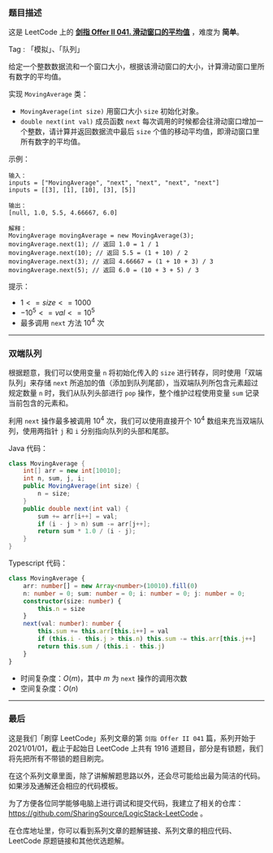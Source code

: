 ### 题目描述

这是 LeetCode 上的 **[剑指 Offer II 041. 滑动窗口的平均值](https://leetcode.cn/problems/qIsx9U/solution/by-ac_oier-g5ha/)** ，难度为 **简单**。

Tag : 「模拟」、「队列」



给定一个整数数据流和一个窗口大小，根据该滑动窗口的大小，计算滑动窗口里所有数字的平均值。

实现 `MovingAverage` 类：

* `MovingAverage(int size)` 用窗口大小 `size` 初始化对象。
* `double next(int val)` 成员函数 `next` 每次调用的时候都会往滑动窗口增加一个整数，请计算并返回数据流中最后 `size` 个值的移动平均值，即滑动窗口里所有数字的平均值。

示例：
```
输入：
inputs = ["MovingAverage", "next", "next", "next", "next"]
inputs = [[3], [1], [10], [3], [5]]

输出：
[null, 1.0, 5.5, 4.66667, 6.0]

解释：
MovingAverage movingAverage = new MovingAverage(3);
movingAverage.next(1); // 返回 1.0 = 1 / 1
movingAverage.next(10); // 返回 5.5 = (1 + 10) / 2
movingAverage.next(3); // 返回 4.66667 = (1 + 10 + 3) / 3
movingAverage.next(5); // 返回 6.0 = (10 + 3 + 5) / 3
```

提示：
* $1 <= size <= 1000$
* $-10^5 <= val <= 10^5$
* 最多调用 `next` 方法 $10^4$ 次

---

### 双端队列

根据题意，我们可以使用变量 `n` 将初始化传入的 `size` 进行转存，同时使用「双端队列」来存储 `next` 所追加的值（添加到队列尾部），当双端队列所包含元素超过规定数量 `n` 时，我们从队列头部进行 `pop` 操作，整个维护过程使用变量 `sum` 记录当前包含的元素和。

利用 `next` 操作最多被调用 $10^4$ 次，我们可以使用直接开个 $10^4$ 数组来充当双端队列，使用两指针 `j` 和 `i` 分别指向队列的头部和尾部。

Java 代码：
```Java
class MovingAverage {
    int[] arr = new int[10010];
    int n, sum, j, i;
    public MovingAverage(int size) {
        n = size;
    }
    public double next(int val) {
        sum += arr[i++] = val;
        if (i - j > n) sum -= arr[j++];
        return sum * 1.0 / (i - j);
    }
}
```
Typescript 代码：
```Typescript
class MovingAverage {
    arr: number[] = new Array<number>(10010).fill(0)
    n: number = 0; sum: number = 0; i: number = 0; j: number = 0;
    constructor(size: number) {
        this.n = size
    }
    next(val: number): number {
        this.sum += this.arr[this.i++] = val
        if (this.i - this.j > this.n) this.sum -= this.arr[this.j++]
        return this.sum / (this.i - this.j)
    }
}
```
* 时间复杂度：$O(m)$，其中 $m$ 为 `next` 操作的调用次数
* 空间复杂度：$O(n)$

---

### 最后

这是我们「刷穿 LeetCode」系列文章的第 `剑指 Offer II 041` 篇，系列开始于 2021/01/01，截止于起始日 LeetCode 上共有 1916 道题目，部分是有锁题，我们将先把所有不带锁的题目刷完。

在这个系列文章里面，除了讲解解题思路以外，还会尽可能给出最为简洁的代码。如果涉及通解还会相应的代码模板。

为了方便各位同学能够电脑上进行调试和提交代码，我建立了相关的仓库：https://github.com/SharingSource/LogicStack-LeetCode 。

在仓库地址里，你可以看到系列文章的题解链接、系列文章的相应代码、LeetCode 原题链接和其他优选题解。

